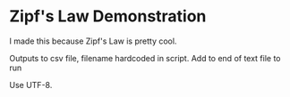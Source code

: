 # Zipf's Law Demonstration
I made this because Zipf's Law is pretty cool.

Outputs to csv file, filename hardcoded in script.
Add <!--> to end of text file to run

Use UTF-8.
